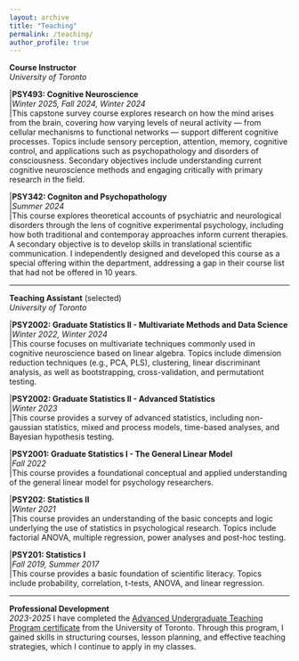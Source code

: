 ```yaml
---
layout: archive
title: "Teaching"
permalink: /teaching/
author_profile: true
---
```

**Course Instructor**\
_University of Toronto_

|**PSY493: Cognitive Neuroscience**\
|*Winter 2025, Fall 2024, Winter 2024*\
|This capstone survey course explores research on how the mind arises from the brain, covering how varying levels of neural activity — from cellular mechanisms to functional networks — support different cognitive processes. Topics include sensory perception, attention, memory, cognitive control, and applications such as psychopathology and disorders of consciousness. Secondary objectives include understanding current cognitive neuroscience methods and engaging critically with primary research in the field. 


|**PSY342: Cogniton and Psychopathology**\
|*Summer 2024*\
|This course explores theoretical accounts of psychiatric and neurological disorders through the lens of cognitive experimental psychology, including how both traditional and contemporay approaches inform current therapies. A secondary objective is to develop skills in translational scientific communication. I independently designed and developed this course as a special offering within the department, addressing a gap in their course list that had not be offered in 10 years.

---

**Teaching Assistant** (selected)\
_University of Toronto_

|**PSY2002: Graduate Statistics II - Multivariate Methods and Data Science**\
|*Winter 2022, Winter 2024*\
|This course focuses on multivariate techniques commonly used in cognitive neuroscience based on linear algebra. Topics include dimension reduction techniques (e.g., PCA, PLS), clustering, linear discriminant analysis, as well as bootstrapping, cross-validation, and permutationt testing.

|**PSY2002: Graduate Statistics II - Advanced Statistics**\
|*Winter 2023*\
|This course provides a survey of advanced statistics, including non-gaussian statistics, mixed and process models, time-based analyses, and Bayesian hypothesis testing.

|**PSY2001: Graduate Statistics I - The General Linear Model**\
|*Fall 2022*\
|This course provides a foundational conceptual and applied understanding of the general linear model for psychology researchers.

|**PSY202: Statistics II**\
|*Winter 2021*\
|This course provides an understanding of the basic concepts and logic underlying the use of statistics in psychological research. Topics include factorial ANOVA, multiple regression, power analyses and post-hoc testing.

|**PSY201: Statistics I**\
|*Fall 2019, Summer 2017*\
|This course provides a basic foundation of scientific literacy. Topics include probability, correlation, t-tests, ANOVA, and linear regression.

--- 

**Professional Development**\
_2023-2025_
I have completed the [Advanced Undergraduate Teaching Program certificate](http://tatp.utoronto.ca/certificate-program/autp-certificate/) from the University of Toronto. Through this program, I gained skills in structuring courses, lesson planning, and effective teaching strategies, which I continue to apply in my classes.
